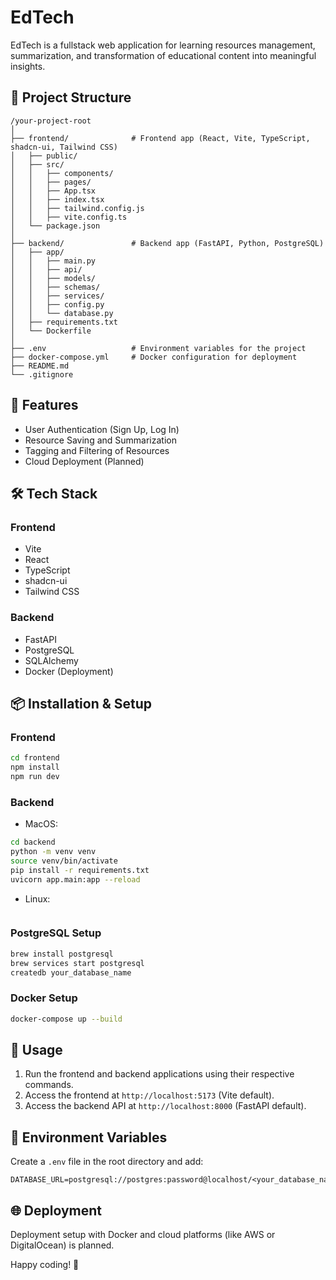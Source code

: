 # EdTech

EdTech is a fullstack web application for learning resources management, summarization, and transformation of educational content into meaningful insights.

## 📌 Project Structure
```
/your-project-root
│
├── frontend/              # Frontend app (React, Vite, TypeScript, shadcn-ui, Tailwind CSS)
│   ├── public/
│   ├── src/
│   │   ├── components/
│   │   ├── pages/
│   │   ├── App.tsx
│   │   ├── index.tsx
│   │   ├── tailwind.config.js
│   │   ├── vite.config.ts
│   └── package.json
│
├── backend/               # Backend app (FastAPI, Python, PostgreSQL)
│   ├── app/
│   │   ├── main.py
│   │   ├── api/
│   │   ├── models/
│   │   ├── schemas/
│   │   ├── services/
│   │   ├── config.py
│   │   └── database.py
│   ├── requirements.txt
│   └── Dockerfile
│
├── .env                   # Environment variables for the project
├── docker-compose.yml     # Docker configuration for deployment
├── README.md
└── .gitignore
```

## 🚀 Features
- User Authentication (Sign Up, Log In)
- Resource Saving and Summarization
- Tagging and Filtering of Resources
- Cloud Deployment (Planned)

## 🛠️ Tech Stack
### Frontend
- Vite
- React
- TypeScript
- shadcn-ui
- Tailwind CSS

### Backend
- FastAPI
- PostgreSQL
- SQLAlchemy
- Docker (Deployment)

## 📦 Installation & Setup
### Frontend
```bash
cd frontend
npm install
npm run dev
```

### Backend
- MacOS:
```bash
cd backend
python -m venv venv
source venv/bin/activate
pip install -r requirements.txt
uvicorn app.main:app --reload
```
- Linux:
```bash

```

### PostgreSQL Setup
```bash
brew install postgresql
brew services start postgresql
createdb your_database_name
```

### Docker Setup
```bash
docker-compose up --build
```

## 📌 Usage
1. Run the frontend and backend applications using their respective commands.
2. Access the frontend at `http://localhost:5173` (Vite default).
3. Access the backend API at `http://localhost:8000` (FastAPI default).

## 📌 Environment Variables
Create a `.env` file in the root directory and add:
```
DATABASE_URL=postgresql://postgres:password@localhost/<your_database_name>
```

## 🌐 Deployment
Deployment setup with Docker and cloud platforms (like AWS or DigitalOcean) is planned.

Happy coding! 🚀

